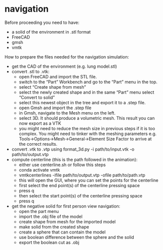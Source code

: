 # navigation
Before proceeding you need to have:
- a solid of the environment in .stl format
- FreeCAD
- gmsh
- vmtk

How to prepare the files needed for the navigation simulation:
- get the CAD of the environment (e.g. lung model.stl)
- convert .stl to .vtk:
    - open FreeCAD and import the STL file.
    - switch to the “Part” Workbench and go to the “Part” menu in the top.
    - select “Create shape from mesh”
    - select the newly created shape and in the same “Part” menu select “Convert to solid”
    - select this newest object in the tree and export it to a .step file.
    - open Gmsh and import the .step file
    - in Gmsh, navigate to the Mesh menu on the left.
    - select 3D. It should produce a volumetric mesh. This result you can now export as a VTK
    - you might need to reduce the mesh size in previous steps if it is too complex. You might need to tinker with the meshing parameters e.g. Tools->Options->Mesh->General->Element Size Factor to arrive at the correct results.
- convert .vtk to .vtp using format_3d.py -i path/to/input.vtk -o path/to/output.vtp
- compute centerline (this is the path followed in the animation):
    - either use centerline.sh or follow this steps
    - conda activate vmtk
    - vmtkcenterlines -ifile path/to/output.vtp -ofile path/to/path.vtp
    - this will open the GUI, where you can set the points for the centerline
    - first select the end point(s) of the centerline pressing space
    - press q
    - then select the start point(s) of the centerline pressing space
    - press q
- get the negative solid for first person view navigation:
    - open the part menu
    - import the .obj file of the model
    - create shape from mesh for the imported model
    - make solid from the created shape
    - create a sphere that can contain the model
    - use boolean difference between the sphere and the solid
    - export the boolean cut as .obj